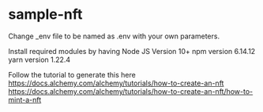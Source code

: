 # sample-nft
Change _env file to be named as .env with your own parameters.

Install required modules by having
Node JS Version 10+
npm version 6.14.12
yarn version 1.22.4

Follow the tutorial to generate this here
https://docs.alchemy.com/alchemy/tutorials/how-to-create-an-nft
https://docs.alchemy.com/alchemy/tutorials/how-to-create-an-nft/how-to-mint-a-nft